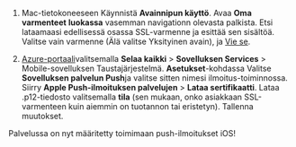 

1. Mac-tietokoneeseen Käynnistä **Avainnipun käyttö**. Avaa **Oma varmenteet** **luokassa** vasemman navigationn olevasta palkista. Etsi lataamaasi edellisessä osassa SSL-varmenne ja esittää sen sisältöä. Valitse vain varmenne (Älä valitse Yksityinen avain), ja [Vie se](https://support.apple.com/kb/PH20122?locale=en_US).

2. [Azure-portaali](https://portal.azure.com/)valitsemalla **Selaa kaikki** > **Sovelluksen Services** > Mobile-sovelluksen Taustajärjestelmä. **Asetukset**-kohdassa Valitse **Sovelluksen palvelun Push**ja valitse sitten nimesi ilmoitus-toiminnossa. Siirry **Apple Push-ilmoituksen palvelujen** > **Lataa sertifikaatti**. Lataa .p12-tiedosto valitsemalla **tila** (sen mukaan, onko asiakkaan SSL-varmenteen kuin aiemmin on tuotannon tai eristetyn). Tallenna muutokset.

Palvelussa on nyt määritetty toimimaan push-ilmoitukset iOS!

[1]: ./media/app-service-mobile-apns-configure-push/mobile-push-notification-hub.png
